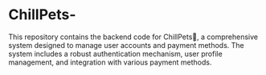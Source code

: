 # ChillPets-
This repository contains the backend code for ChillPets🦈, a comprehensive system designed to manage user accounts and payment methods. The system includes a robust authentication mechanism, user profile management, and integration with various payment methods. 
